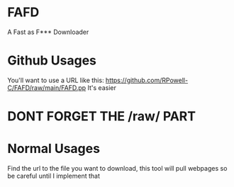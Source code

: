 # FAFD
A Fast as F*** Downloader


# Github Usages
You'll want to use a URL like this:
https://github.com/RPowell-C/FAFD/raw/main/FAFD.pp
It's easier
# DONT FORGET THE /raw/ PART


# Normal Usages 
Find the url to the file you want to download, this tool will pull webpages so be careful until I implement that
